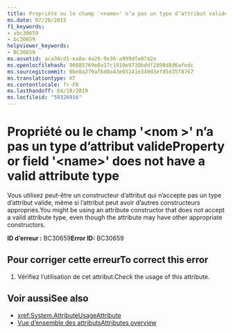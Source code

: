 ```yaml
---
title: Propriété ou le champ '<name>' n’a pas un type d’attribut valide
ms.date: 07/20/2015
f1_keywords:
- vbc30659
- bc30659
helpviewer_keywords:
- BC30659
ms.assetid: aca34cd1-ea8a-4a29-9e36-a999dfe0742e
ms.openlocfilehash: 90885769e8a17c1919e9730bddf2898d8d6afedc
ms.sourcegitcommit: 0be8a279af6d8a43e03141e349d3efd5d35f8767
ms.translationtype: HT
ms.contentlocale: fr-FR
ms.lasthandoff: 04/18/2019
ms.locfileid: "59326916"
---
```

# <a name="property-or-field-name-does-not-have-a-valid-attribute-type"></a><span data-ttu-id="65cc7-102">Propriété ou le champ '\<nom >' n’a pas un type d’attribut valide</span><span class="sxs-lookup"><span data-stu-id="65cc7-102">Property or field '\<name>' does not have a valid attribute type</span></span>
<span data-ttu-id="65cc7-103">Vous utilisez peut-être un constructeur d’attribut qui n’accepte pas un type d’attribut valide, même si l’attribut peut avoir d’autres constructeurs appropriés.</span><span class="sxs-lookup"><span data-stu-id="65cc7-103">You might be using an attribute constructor that does not accept a valid attribute type, even though the attribute may have other appropriate constructors.</span></span>  
  
 <span data-ttu-id="65cc7-104">**ID d’erreur :** BC30659</span><span class="sxs-lookup"><span data-stu-id="65cc7-104">**Error ID:** BC30659</span></span>  
  
## <a name="to-correct-this-error"></a><span data-ttu-id="65cc7-105">Pour corriger cette erreur</span><span class="sxs-lookup"><span data-stu-id="65cc7-105">To correct this error</span></span>  
  
1. <span data-ttu-id="65cc7-106">Vérifiez l’utilisation de cet attribut.</span><span class="sxs-lookup"><span data-stu-id="65cc7-106">Check the usage of this attribute.</span></span>  
  
## <a name="see-also"></a><span data-ttu-id="65cc7-107">Voir aussi</span><span class="sxs-lookup"><span data-stu-id="65cc7-107">See also</span></span>

- <xref:System.AttributeUsageAttribute>
- [<span data-ttu-id="65cc7-108">Vue d’ensemble des attributs</span><span class="sxs-lookup"><span data-stu-id="65cc7-108">Attributes overview</span></span>](~/docs/visual-basic/programming-guide/concepts/attributes/index.md)

